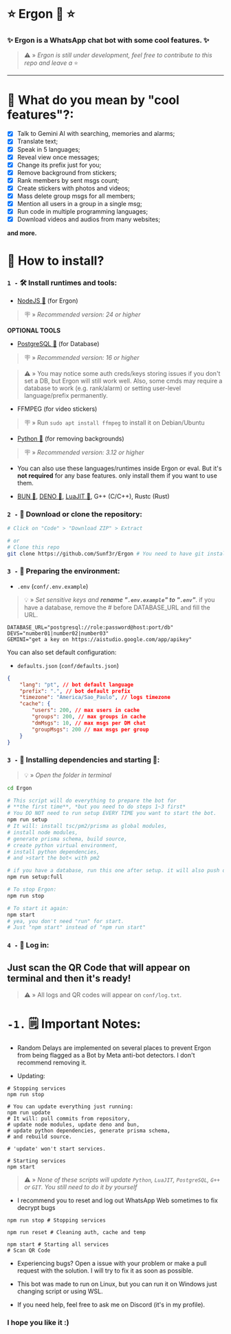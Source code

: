 # ⭐ Ergon 🤖 ⭐

### ✨ Ergon is a WhatsApp chat bot with some cool features. ✨

> ⚠️ » _Ergon is still under development, feel free to contribute to this repo and leave a_ ⭐

---

# 🤔 What do you mean by "cool features"?:

- [x] Talk to Gemini AI with searching, memories and alarms;
- [x] Translate text;
- [x] Speak in 5 languages;
- [x] Reveal view once messages;
- [x] Change its prefix just for you;
- [x] Remove background from stickers;
- [x] Rank members by sent msgs count;
- [x] Create stickers with photos and videos;
- [x] Mass delete group msgs for all members;
- [x] Mention all users in a group in a single msg;
- [x] Run code in multiple programming languages;
- [x] Download videos and audios from many websites;

**and more.**

# 🤔 How to install?

### `1 -` 🛠️ Install runtimes and tools:

- [NodeJS 💩](https://nodejs.org/pt-br/) (for Ergon)

> 🪧 » _Recommended version: 24 or higher_

**OPTIONAL TOOLS**

- [PostgreSQL 🐘](https://www.postgresql.org/download/) (for Database)

> 🪧 » _Recommended version: 16 or higher_

> ⚠️ » You may notice some auth creds/keys storing issues if you don't set a DB, but Ergon will
> still work well. Also, some cmds may require a database to work (e.g. rank/alarm) or setting
> user-level language/prefix permanently.

- FFMPEG (for video stickers)

> 🪧 » Run `sudo apt install ffmpeg` to install it on Debian/Ubuntu

- [Python 🐍](https://www.python.org/) (for removing backgrounds)

> 🪧 » _Recommended version: 3.12 or higher_

- You can also use these languages/runtimes inside Ergon or eval. But it's **not required** for any
  base features. only install them if you want to use them.

* [BUN 🧁](https://bun.sh), [DENO 🦕](https://deno.com/), [LuaJIT 🌙](https://luajit.org/), G++
  (C/C++), Rustc (Rust)

### `2 -` 📁 Download or clone the repository:

```bash
# Click on "Code" > "Download ZIP" > Extract

# or
# Clone this repo
git clone https://github.com/Sunf3r/Ergon # You need to have git installed to run this cmd
```

### `3 -` 🌿 Preparing the environment:

- `.env` (`conf/.env.example`)

> 💡 » _Set sensitive keys and **rename "`.env.example`" to "`.env`"**_. if you have a database,
> remove the # before DATABASE_URL and fill the URL.

```
DATABASE_URL="postgresql://role:password@host:port/db"
DEVS="number01|number02|number03"
GEMINI="get a key on https://aistudio.google.com/app/apikey"
```

You can also set default configuration:

- `defaults.json` (`conf/defaults.json`)

```json
{
	"lang": "pt", // bot default language
	"prefix": ".", // bot default prefix
	"timezone": "America/Sao_Paulo", // logs timezone
	"cache": {
		"users": 200, // max users in cache
		"groups": 200, // max groups in cache
		"dmMsgs": 10, // max msgs per DM chat
		"groupMsgs": 200 // max msgs per group
	}
}
```

### `3 -` 🧰 Installing dependencies and starting 🚀:

> 💡 » _Open the folder in terminal_

```bash
cd Ergon

# This script will do everything to prepare the bot for
# **the first time**, *but you need to do steps 1~3 first*
# You DO NOT need to run setup EVERY TIME you want to start the bot.
npm run setup
# It will: install tsc/pm2/prisma as global modules,
# install node modules,
# generate prisma schema, build source,
# create python virtual environment,
# install python dependencies,
# and >start the bot< with pm2

# if you have a database, run this one after setup. it will also push db schema 
npm run setup:full

# To stop Ergon:
npm run stop

# To start it again:
npm start
# yea, you don't need "run" for start.
# Just "npm start" instead of "npm run start"
```

### `4 -` 🔐 Log in:

## Just scan the QR Code that will appear on terminal and then it's ready!

> ⚠️ » All logs and QR codes will appear on `conf/log.txt`.

# `-1.` 🗒️ Important Notes:

- Random Delays are implemented on several places to prevent Ergon from being flagged as a Bot by
  Meta anti-bot detectors. I don't recommend removing it.

- Updating:

```
# Stopping services
npm run stop

# You can update everything just running:
npm run update
# It will: pull commits from repository,
# update node modules, update deno and bun,
# update python dependencies, generate prisma schema,
# and rebuild source.

# 'update' won't start services.

# Starting services
npm start
```

> ⚠️ » _None of these scripts will update `Python`, `LuaJIT`, `PostgreSQL`, `G++` or `GIT`. You
> still need to do it by yourself_

- I recommend you to reset and log out WhatsApp Web sometimes to fix decrypt bugs

```
npm run stop # Stopping services

npm run reset # Cleaning auth, cache and temp

npm start # Starting all services
# Scan QR Code
```

- Experiencing bugs? Open a issue with your problem or make a pull request with the solution. I will
  try to fix it as soon as possible.

- This bot was made to run on Linux, but you can run it on Windows just changing script or using
  WSL.

- If you need help, feel free to ask me on Discord (it's in my profile).

### I hope you like it :)
